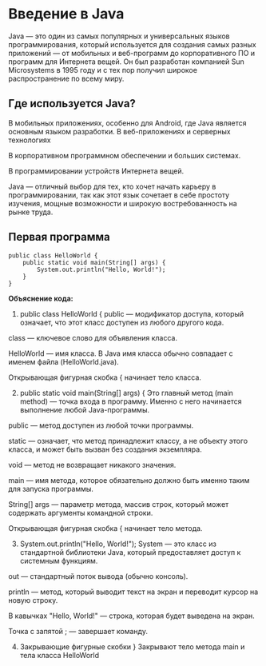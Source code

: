 <div class="container" markdown="block">
    
# Введение в Java
Java — это один из самых популярных и универсальных языков программирования, который используется для создания самых разных приложений — от мобильных и веб-программ до корпоративного ПО и программ для Интернета вещей. Он был разработан компанией Sun Microsystems в 1995 году и с тех пор получил широкое распространение по всему миру.
## Где используется Java?
В мобильных приложениях, особенно для Android, где Java является основным языком разработки.
В веб-приложениях и серверных технологиях

В корпоративном программном обеспечении и больших системах.

В программировании устройств Интернета вещей.

Java — отличный выбор для тех, кто хочет начать карьеру в программировании, так как этот язык сочетает в себе простоту изучения, мощные возможности и широкую востребованность на рынке труда.

## Первая программа
``` { .java }
public class HelloWorld {
    public static void main(String[] args) {
        System.out.println("Hello, World!");
    }
}
```
**Объяснение кода:**
1. public class HelloWorld {
public — модификатор доступа, который означает, что этот класс доступен из любого другого кода.

class — ключевое слово для объявления класса.

HelloWorld — имя класса. В Java имя класса обычно совпадает с именем файла (HelloWorld.java).

Открывающая фигурная скобка { начинает тело класса.

2. public static void main(String[] args) {
Это главный метод (main method) — точка входа в программу. Именно с него начинается выполнение любой Java-программы.

public — метод доступен из любой точки программы.

static — означает, что метод принадлежит классу, а не объекту этого класса, и может быть вызван без создания экземпляра.

void — метод не возвращает никакого значения.

main — имя метода, которое обязательно должно быть именно таким для запуска программы.

String[] args — параметр метода, массив строк, который может содержать аргументы командной строки.

Открывающая фигурная скобка { начинает тело метода.

3. System.out.println("Hello, World!");
System — это класс из стандартной библиотеки Java, который предоставляет доступ к системным функциям.

out — стандартный поток вывода (обычно консоль).

println — метод, который выводит текст на экран и переводит курсор на новую строку.

В кавычках "Hello, World!" — строка, которая будет выведена на экран.

Точка с запятой ; — завершает команду.

4. Закрывающие фигурные скобки }
Закрывают тело метода main и тела класса HelloWorld

</div>
